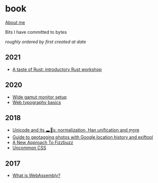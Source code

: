 # book

[About me](https://gyng.github.io)

Bits I have committed to bytes

*roughly ordered by first created at date*

## 2021

* [A taste of Rust: introductory Rust workshop](https://github.com/gyng/rust-primer)

## 2020

* [Wide gamut monitor setup](articles/wide-gamut/wide-gamut.md)
* [Web typography basics](slides/webtypo/webtypo.pdf)

## 2018

* [Unicode and its 🕳🍁s: normalization, Han unification and m͢ore](slides/unicode/unicode.pdf)️
* [Guide to geotagging photos with Google location history and exiftool](articles/geotag/geotag.md)
* [A New Approach To Fizzbuzz](slides/sleep/sleep.pdf)
* [Uncommon CSS](slides/uncommon-css)

## 2017

* [What is WebAssembly?](https://github.com/gyng/wasm-experiments/tree/master/slides)
